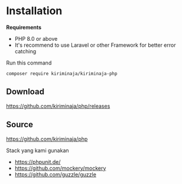 # Installation

**Requirements**
- PHP 8.0 or above
- It's recommend to use Laravel or other Framework for better error catching

Run this command
```shell
composer require kiriminaja/kiriminaja-php
```

## Download
https://github.com/kiriminaja/php/releases

## Source
https://github.com/kiriminaja/php

Stack yang kami gunakan
- https://phpunit.de/
- https://github.com/mockery/mockery
- https://github.com/guzzle/guzzle

